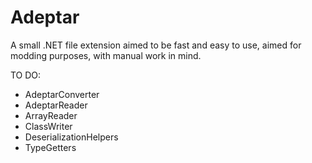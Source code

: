 # Adeptar
A small .NET file extension aimed to be fast and easy to use, aimed for modding purposes, with manual work in mind.

TO DO:

- AdeptarConverter
- AdeptarReader
- ArrayReader
- ClassWriter
- DeserializationHelpers
- TypeGetters












